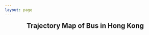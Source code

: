 ```yaml
---
layout: page
---
```

# Trajectory Map of Bus in Hong Kong

<myApp />

<script setup>
    import myApp from '@/components/flowmap.vue'
</script>

<style scoped>
h1 {
    font-size: 1.5em;
    color: var(--vp-c-brand-1);
    text-align: center;
    margin-top: 5px;
    margin-bottom: 10px;
}
</style>